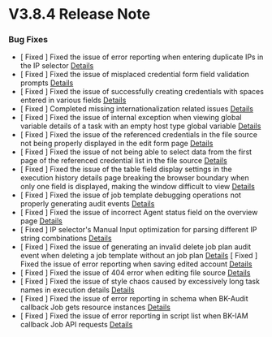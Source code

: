 # V3.8.4 Release Note




### Bug Fixes
- [ Fixed ] Fixed the issue of error reporting when entering duplicate IPs in the IP selector [Details](http://github.com/TencentBlueKing/bk-job/issues/2591)
- [ Fixed ] Fixed the issue of misplaced credential form field validation prompts [Details](http://github.com/TencentBlueKing/bk-job/issues/2588)
- [ Fixed ] Fixed the issue of successfully creating credentials with spaces entered in various fields [Details](http://github.com/TencentBlueKing/bk-job/issues/2587)
- [ Fixed ] Completed missing internationalization related issues [Details](http://github.com/TencentBlueKing/bk-job/issues/2585)
- [ Fixed ] Fixed the issue of internal exception when viewing global variable details of a task with an empty host type global variable [Details](http://github.com/TencentBlueKing/bk-job/issues/2583)
- [ Fixed ] Fixed the issue of the referenced credentials in the file source not being properly displayed in the edit form page [Details](http://github.com/TencentBlueKing/bk-job/issues/2576)
- [ Fixed ] Fixed the issue of not being able to select data from the first page of the referenced credential list in the file source [Details](http://github.com/TencentBlueKing/bk-job/issues/2579)
- [ Fixed ] Fixed the issue of the table field display settings in the execution history details page breaking the browser boundary when only one field is displayed, making the window difficult to view [Details](http://github.com/TencentBlueKing/bk-job/issues/2574)
- [ Fixed ] Fixed the issue of job template debugging operations not properly generating audit events [Details](http://github.com/TencentBlueKing/bk-job/issues/2557)
- [ Fixed ] Fixed the issue of incorrect Agent status field on the overview page [Details](http://github.com/TencentBlueKing/bk-job/issues/2562)
- [ Fixed ] IP selector's Manual Input optimization for parsing different IP string combinations [Details](http://github.com/TencentBlueKing/bk-job/issues/2531)
- [ Fixed ] Fixed the issue of generating an invalid delete job plan audit event when deleting a job template without an job plan [Details](http://github.com/TencentBlueKing/bk-job/issues/2558)
[ Fixed ] Fixed the issue of error reporting when saving edited account [Details](http://github.com/TencentBlueKing/bk-job/issues/2553)
- [ Fixed ] Fixed the issue of 404 error when editing file source [Details](http://github.com/TencentBlueKing/bk-job/issues/2554)
- [ Fixed ] Fixed the issue of style chaos caused by excessively long task names in execution details [Details](http://github.com/TencentBlueKing/bk-job/issues/2545)
- [ Fixed ] Fixed the issue of error reporting in schema when BK-Audit callback Job gets resource instances [Details](http://github.com/TencentBlueKing/bk-job/issues/2541)
- [ Fixed ] Fixed the issue of error reporting in script list when BK-IAM callback Job  API requests [Details](http://github.com/TencentBlueKing/bk-job/issues/2540)